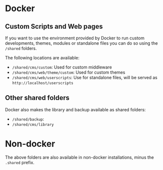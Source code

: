 <!--toc=cms_installation-->
# Docker
## Custom Scripts and Web pages

If you want to use the environment provided by Docker to run custom developments, themes, modules or standalone files
you can do so using the `/shared` folders.

The following locations are available:

 - `/shared/cms/custom`: Used for custom middleware
 - `/shared/cms/web/theme/custom`: Used for custom themes
 - `/shared/cms/web/userscripts`: Use for standalone files, will be served as `http://localhost/userscripts`

## Other shared folders

Docker also makes the library and backup available as shared folders:

 - `/shared/backup`:
 - `/shared/cms/library`

# Non-docker
The above folders are also available in non-docker installations, minus the `.shared` prefix.
